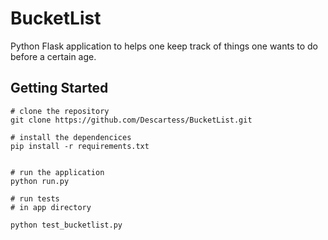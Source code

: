 # BucketList
Python Flask application to helps one keep track of things one wants to do before a certain age. 

## Getting Started
```
# clone the repository
git clone https://github.com/Descartess/BucketList.git

# install the dependencices
pip install -r requirements.txt


# run the application 
python run.py 

# run tests
# in app directory

python test_bucketlist.py

```
